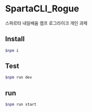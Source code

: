 # SpartaCLI_Rogue
스파르타 내일배움 캠프 로그라이크 개인 과제

## Install

```bash
$npm i
```

## Test

```bash
$npm run dev
```

## run
```bash
$npm run start
```